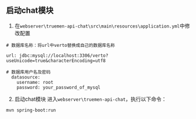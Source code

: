 ## 启动chat模块

1. 在`webserver\truemen-api-chat\src\main\resources\application.yml`中修改配置
```
# 数据库名称：将url中verto替换成自己的数据库名称

url: jdbc:mysql://localhost:3306/verto?useUnicode=true&characterEncoding=utf8

# 数据库用户名及密码
  datasource:
    username: root
    password: your_password_of_mysql
```


   
2. 启动chat模块
进入`webserver\truemen-api-chat`，执行以下命令：
```
mvn spring-boot:run
```